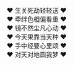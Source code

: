 ❤️ 生关死劫轻轻送 ❤️  
❤️ 牵绊色相偏看重 ❤️  
❤️ 镜不然尘凡心动 ❤️  
❤️ 今天果靠当天种 ❤️  
❤️ 手中经要心里颂 ❤️  
❤️ 对天对地圆我梦 ❤️

<!---
ninestate/ninestate is a ✨ special ✨ repository because its `README.md` (this file) appears on your GitHub profile.
You can click the Preview link to take a look at your changes.
--->
